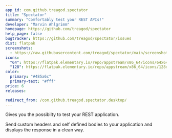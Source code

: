 ```yaml
---
app_id: com.github.treagod.spectator
title: "Spectator"
summary: "Comfortably test your REST APIs!"
developer: "Marvin Ahlgrimm"
homepage: https://github.com/treagod/spectator
help_page: false
bugtracker: https://github.com/treagod/spectator/issues
dist: flatpak
screenshots:
  - https://raw.githubusercontent.com/treagod/spectator/main/screenshots/screenshot1.png
icons:
  "64": https://flatpak.elementary.io/repo/appstream/x86_64/icons/64x64/com.github.treagod.spectator.png
  "128": https://flatpak.elementary.io/repo/appstream/x86_64/icons/128x128/com.github.treagod.spectator.png
color:
  primary: "#485a6c"
  primary-text: "#fff"
price: 6
releases:

redirect_from: /com.github.treagod.spectator.desktop/
---
```


<p>Gives you the possibilty to test your REST application.</p>
<p>Send custom headers and self defined bodies to your application and displays the response in a clean way.</p>